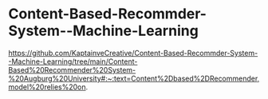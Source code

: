 # Content-Based-Recommder-System--Machine-Learning

https://github.com/KaptainveCreative/Content-Based-Recommder-System--Machine-Learning/tree/main/Content-Based%20Recommender%20System-%20Augburg%20University#:~:text=Content%2Dbased%2DRecommender,model%20relies%20on.
